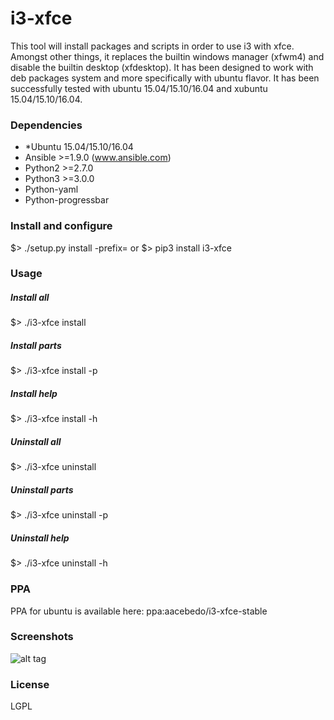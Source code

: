# i3-xfce
This tool will install packages and scripts in order to use i3 with xfce. Amongst other things, it replaces
the builtin windows manager (xfwm4) and disable the builtin desktop (xfdesktop).
It has been designed to work with deb packages system and more specifically with ubuntu flavor.
It has been successfully tested with ubuntu 15.04/15.10/16.04 and xubuntu 15.04/15.10/16.04.

### Dependencies
- *Ubuntu 15.04/15.10/16.04
- Ansible >=1.9.0 (www.ansible.com)
- Python2 >=2.7.0
- Python3 >=3.0.0
- Python-yaml
- Python-progressbar

### Install and configure
$> ./setup.py install -prefix=<install path>
or
$> pip3 install i3-xfce

### Usage
##### Install all
$> ./i3-xfce install
##### Install parts
$> ./i3-xfce install -p <parts>
##### Install help
$> ./i3-xfce install -h
##### Uninstall all
$> ./i3-xfce uninstall
##### Uninstall parts
$> ./i3-xfce uninstall -p <parts>
##### Uninstall help
$> ./i3-xfce uninstall -h

### PPA
PPA for ubuntu is available here:
ppa:aacebedo/i3-xfce-stable 

### Screenshots
![alt tag](https://raw.github.com/aacebedo/i3-xfce/master/screenshot.png)
### License
LGPL
